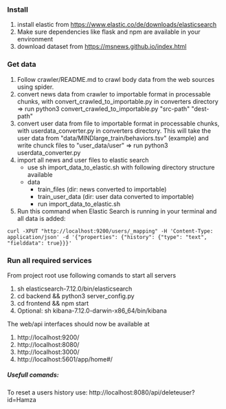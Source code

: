 ### Install
1. install elastic from https://www.elastic.co/de/downloads/elasticsearch
2. Make sure dependencies like flask and npm are available in your environment
3. download dataset from https://msnews.github.io/index.html

### Get data
1. Follow crawler/README.md to crawl body data from the web sources using spider. 
2. convert news data from crawler to importable format in processable chunks, with convert_crawled_to_importable.py in converters directory
    => run python3 convert_crawled_to_importable.py "src-path" "dest-path"
3. convert user data from file to importable format in processable chunks, with userdata_converter.py in converters directory.
    This will take the user data from "data/MINDlarge_train/behaviors.tsv" (example) and write chunck files to "user_data/user"
    => run python3 userdata_converter.py
4. import all news and user files to elastic search
    - use sh import_data_to_elastic.sh with following directory structure available
    - data
        - train_files (dir: news converted to importable)
        - train_user_data (dir: user data converted to importable)
        - run import_data_to_elastic.sh
5. Run this command when Elastic Search is running in your terminal and all data is added:
``` 
curl -XPUT "http://localhost:9200/users/_mapping" -H 'Content-Type: application/json' -d '{"properties": {"history": {"type": "text", "fielddata": true}}}'
```

### Run all required services
From project root use following comands to start all servers
1. sh elasticsearch-7.12.0/bin/elasticsearch
2. cd backend && python3 server_config.py
3. cd frontend && npm start
4. Optional: sh kibana-7.12.0-darwin-x86_64/bin/kibana

The web/api interfaces should now be available at
1. http://localhost:9200/
2. http://localhost:8080/
3. http://localhost:3000/
4. http://localhost:5601/app/home#/

##### Usefull comands:
To reset a users history use: http://localhost:8080/api/deleteuser?id=Hamza